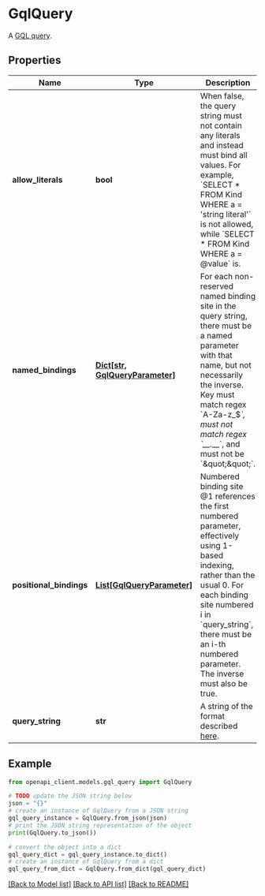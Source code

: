 # GqlQuery

A [GQL query](https://cloud.google.com/datastore/docs/apis/gql/gql_reference).

## Properties

Name | Type | Description | Notes
------------ | ------------- | ------------- | -------------
**allow_literals** | **bool** | When false, the query string must not contain any literals and instead must bind all values. For example, &#x60;SELECT * FROM Kind WHERE a &#x3D; &#39;string literal&#39;&#x60; is not allowed, while &#x60;SELECT * FROM Kind WHERE a &#x3D; @value&#x60; is. | [optional] 
**named_bindings** | [**Dict[str, GqlQueryParameter]**](GqlQueryParameter.md) | For each non-reserved named binding site in the query string, there must be a named parameter with that name, but not necessarily the inverse. Key must match regex &#x60;A-Za-z_$*&#x60;, must not match regex &#x60;__.*__&#x60;, and must not be &#x60;\&quot;\&quot;&#x60;. | [optional] 
**positional_bindings** | [**List[GqlQueryParameter]**](GqlQueryParameter.md) | Numbered binding site @1 references the first numbered parameter, effectively using 1-based indexing, rather than the usual 0. For each binding site numbered i in &#x60;query_string&#x60;, there must be an i-th numbered parameter. The inverse must also be true. | [optional] 
**query_string** | **str** | A string of the format described [here](https://cloud.google.com/datastore/docs/apis/gql/gql_reference). | [optional] 

## Example

```python
from openapi_client.models.gql_query import GqlQuery

# TODO update the JSON string below
json = "{}"
# create an instance of GqlQuery from a JSON string
gql_query_instance = GqlQuery.from_json(json)
# print the JSON string representation of the object
print(GqlQuery.to_json())

# convert the object into a dict
gql_query_dict = gql_query_instance.to_dict()
# create an instance of GqlQuery from a dict
gql_query_from_dict = GqlQuery.from_dict(gql_query_dict)
```
[[Back to Model list]](../README.md#documentation-for-models) [[Back to API list]](../README.md#documentation-for-api-endpoints) [[Back to README]](../README.md)


